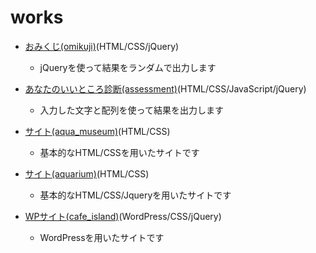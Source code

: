 # works

- <a href="https://hone-taro.github.io/works/omikuji/omikuji.html">おみくじ(omikuji)</a>(HTML/CSS/jQuery)
   - jQueryを使って結果をランダムで出力します
  
- <a href="https://hone-taro.github.io/works/assessment/">あなたのいいところ診断(assessment)</a>(HTML/CSS/JavaScript/jQuery)
   - 入力した文字と配列を使って結果を出力します
  
- <a href="https://hone-taro.github.io/works/aqua_museum/index.html">サイト(aqua_museum)</a>(HTML/CSS)
   - 基本的なHTML/CSSを用いたサイトです
 
- <a href="https://hone-taro.github.io/works/aquarium/index.html">サイト(aquarium)</a>(HTML/CSS)
   - 基本的なHTML/CSS/Jqueryを用いたサイトです 
 
- <a href="http://calm-yoron-1466.weblike.jp/">WPサイト(cafe_island)</a>(WordPress/CSS/jQuery)
   - WordPressを用いたサイトです
